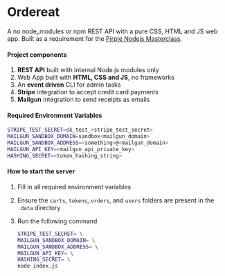 # Ordereat
A no node_modules or npm REST API with a pure CSS, HTML and JS web app. Built as a requirement for the [Pirple Nodejs Masterclass](https://pirple.thinkific.com/courses/the-nodejs-master-class).

#### Project components
1. **REST API** built with internal Node.js modules only
2. Web App built with **HTML, CSS and JS**, no frameworks
3. An **event driven** CLI for admin tasks
4. **Stripe** integration to accept credit card payments
5. **Mailgun** integration to send receipts as emails

#### Required Environment Variables
```bash
STRIPE_TEST_SECRET=sk_test_<stripe_test_secret>
MAILGUN_SANDBOX_DOMAIN=sandbox<mailgun_domain>
MAILGUN_SANDBOX_ADDRESS=<something>@<mailgun_domain>
MAILGUN_API_KEY=<mailgun_api_private_key>
HASHING_SECRET=<token_hashing_string>
```

#### How to start the server
1. Fill in all required environment variables
2. Ensure the `carts`, `tokens`, `orders`, and `users` folders are present in the `.data` directory

3. Run the following command
    ```bash
    STRIPE_TEST_SECRET= \
    MAILGUN_SANDBOX_DOMAIN= \
    MAILGUN_SANDBOX_ADDRESS= \
    MAILGUN_API_KEY= \
    HASHING_SECRET= \
    node index.js
    ```
